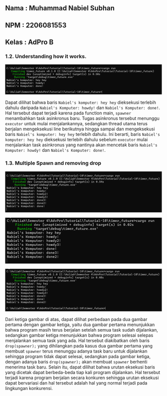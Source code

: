 ## Nama   : Muhammad Nabiel Subhan
## NPM    : 2206081553
## Kelas  : AdPro B

### 1.2. Understanding how it works.

<p align="center">
  <img src="images\hey.png" />
</p>

Dapat dilihat bahwa baris `Nabiel's komputer: hey hey` dieksekusi terlebih dahulu daripada `Nabiel's Komputer: howdy!` dan `Nabiel's Komputer: done!`. Hal tersebut dapat terjadi karena pada function main, `spawner` menambahkan task asinkronus baru. Tugas asinkronus tersebut menunggu `executor` untuk mulai menjalankannya, sedangkan thread utama terus berjalan mengeksekusi line berikutnya hingga sampai dan mengeksekusi baris `Nabiel's komputer: hey hey` terlebih dahulu. Ini berarti, baris `Nabiel's komputer: hey hey` dieksekusi terlebih dahulu sebelum `executor` mulai menjalankan task asinkronus yang nantinya akan mencetak baris `Nabiel's Komputer: howdy!` dan `Nabiel's Komputer: done!`.

###  1.3. Multiple Spawn and removing drop

<p align="center">
  <img src="images\withoutdrop1.png" />
</p>
<p align="center">
  <img src="images\withoutdrop2.png" />
</p>
<p align="center">
  <img src="images\withdrop.png" />
</p>

Dari ketiga gambar di atas, dapat dilihat perbedaan pada dua gambar pertama dengan gambar ketiga, yaitu dua gambar pertama menunjukkan bahwa program masih terus berjalan setelah semua task sudah dijalankan, sedangkan gambar ketiga menunjukkan bahwa program selesai selepas menjalankan semua task yang ada. Hal tersebut diakibatkan oleh baris `drop(spawner);` yang dihilangkan pada kasus dua gambar pertama yang membuat `spawner` terus menunggu adanya task baru untuk dijalankan sehingga program tidak dapat selesai, sedangkan pada gambar ketiga, dengan adanya baris `drop(spawner);` akan membuat `spawner` berhenti menerima task baru. Selain itu, dapat dilihat bahwa urutan eksekusi baris yang dicetak dapat berbeda-beda tiap kali program dijalankan. Hal tersebut terjadi karena program berjalan secara konkuren sehingga urutan eksekusi dapat bervariasi dan hal tersebut adalah hal yang normal terjadi pada lingkungan konkurensi.
